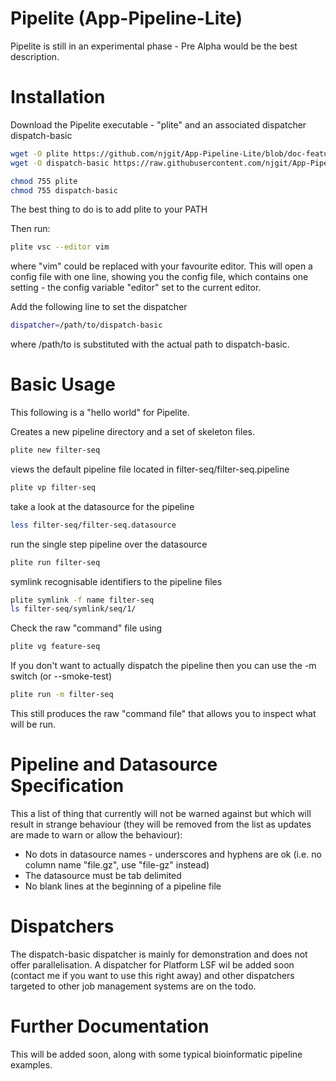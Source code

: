 Pipelite (App-Pipeline-Lite)
=================

Pipelite is still in an experimental phase - Pre Alpha would be the best description.

Installation
============
Download the Pipelite executable - "plite" and an associated dispatcher dispatch-basic

```bash
wget -O plite https://github.com/njgit/App-Pipeline-Lite/blob/doc-feature/bin/packed/plite?raw=true
wget -O dispatch-basic https://raw.githubusercontent.com/njgit/App-Pipeline-Lite/master/bin/packed/dispatch-basic

chmod 755 plite
chmod 755 dispatch-basic
```

The best thing to do is to add plite to your PATH 

Then run:

```bash 
plite vsc --editor vim
```
where "vim" could be replaced with your favourite editor. This will open a config file with one line, 
showing you the config file, which contains one setting - the config variable "editor" set to the current editor. 

Add the following line to set the dispatcher

```bash
dispatcher=/path/to/dispatch-basic
```

where /path/to is substituted with the actual path to dispatch-basic.


Basic Usage
===========
This following is a "hello world" for Pipelite.

Creates a new pipeline directory and a set of skeleton files.
```bash
plite new filter-seq
```
 views the default pipeline file located in filter-seq/filter-seq.pipeline
```bash
plite vp filter-seq
```
 take a look at the datasource for the pipeline
```bash
less filter-seq/filter-seq.datasource
```
  run the single step pipeline over the datasource
```bash
plite run filter-seq
```
  symlink recognisable identifiers to the pipeline files
```bash
plite symlink -f name filter-seq
ls filter-seq/symlink/seq/1/
```

Check the raw "command" file using 

```bash
plite vg feature-seq
```

If you don't want to actually dispatch the pipeline then you can
use the -m switch (or --smoke-test)

```bash
plite run -m filter-seq
```

This still produces the raw "command file" that allows you to inspect what will be run.


Pipeline and Datasource Specification
=====================================

This a list of thing that currently will not be warned against but which will result 
in strange behaviour (they will be removed from the list as updates are made 
to warn or allow the behaviour):

* No dots in datasource names - underscores and hyphens are ok 
  (i.e. no column name "file.gz", use "file-gz" instead)
* The datasource must be tab delimited
* No blank lines at the beginning of a pipeline file

Dispatchers
===========
The dispatch-basic dispatcher is mainly for demonstration and does not offer parallelisation.
A dispatcher for Platform LSF wil be added soon (contact me if you want to use this right
away) and other dispatchers targeted to other job management systems are on the todo.

Further Documentation
=====================
This will be added soon, along with some typical bioinformatic pipeline examples.
